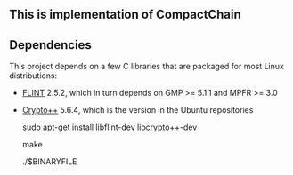 ## This is implementation of CompactChain

## Dependencies
This project depends on a few C libraries that are packaged for most Linux distributions:
 * [FLINT](http://flintlib.org/) 2.5.2, which in turn depends on GMP >= 5.1.1 and MPFR >= 3.0
 * [Crypto++](http://cryptopp.com) 5.6.4, which is the version in the Ubuntu repositories

    sudo apt-get install libflint-dev libcrypto++-dev

    make
    
    ./$BINARYFILE
